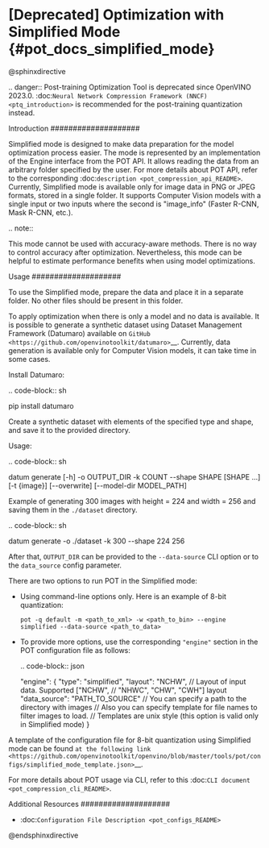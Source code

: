 # [Deprecated] Optimization with Simplified Mode {#pot_docs_simplified_mode}

@sphinxdirective

.. danger:: Post-training Optimization Tool is deprecated since OpenVINO 2023.0. :doc:`Neural Network Compression Framework (NNCF) <ptq_introduction>` is recommended for the post-training quantization instead.

Introduction
####################

Simplified mode is designed to make data preparation for the model optimization process easier. The mode is represented by an implementation of the Engine interface from the POT API. It allows reading the data from an arbitrary folder specified by the user. For more details about POT API, refer to the corresponding :doc:`description <pot_compression_api_README>`. Currently, Simplified mode is available only for image data in PNG or JPEG formats, stored in a single folder. It supports Computer Vision models with a single input or two inputs where the second is "image_info" (Faster R-CNN, Mask R-CNN, etc.).

.. note::

   This mode cannot be used with accuracy-aware methods. There is no way to control accuracy after optimization. Nevertheless, this mode can be helpful to estimate performance benefits when using model optimizations.

Usage
####################

To use the Simplified mode, prepare the data and place it in a separate folder. No other files should be present in this folder.

To apply optimization when there is only a model and no data is available. It is possible to generate a synthetic dataset using Dataset Management Framework (Datumaro) available on `GitHub <https://github.com/openvinotoolkit/datumaro>`__. Currently, data generation is available only for Computer Vision models, it can take time in some cases.

Install Datumaro:

.. code-block:: sh

   pip install datumaro


Create a synthetic dataset with elements of the specified type and shape, and save it to the provided directory.

Usage:

.. code-block:: sh

   datum generate [-h] -o OUTPUT_DIR -k COUNT --shape SHAPE [SHAPE ...]
     [-t {image}] [--overwrite] [--model-dir MODEL_PATH]


Example of generating 300 images with height = 224 and width = 256 and saving them in the ``./dataset`` directory.

.. code-block:: sh

   datum generate  -o ./dataset -k 300 --shape 224 256


After that, ``OUTPUT_DIR`` can be provided to the ``--data-source`` CLI option or to the ``data_source`` config parameter.

There are two options to run POT in the Simplified mode:

* Using command-line options only. Here is an example of 8-bit quantization:

  ``pot -q default -m <path_to_xml> -w <path_to_bin> --engine simplified --data-source <path_to_data>``

* To provide more options, use the corresponding `"engine"` section in the POT configuration file as follows:

  .. code-block:: json

     "engine": {
         "type": "simplified",
         "layout": "NCHW",               // Layout of input data. Supported ["NCHW",
                                         // "NHWC", "CHW", "CWH"] layout
         "data_source": "PATH_TO_SOURCE" // You can specify a path to the directory with images
                                         // Also you can specify template for file names to filter images to load.
                                         // Templates are unix style (this option is valid only in Simplified mode)
     }


A template of the configuration file for 8-bit quantization using Simplified mode can be found `at the following link <https://github.com/openvinotoolkit/openvino/blob/master/tools/pot/configs/simplified_mode_template.json>`__.

For more details about POT usage via CLI, refer to this :doc:`CLI document <pot_compression_cli_README>`.

Additional Resources
####################

* :doc:`Configuration File Description <pot_configs_README>`

@endsphinxdirective